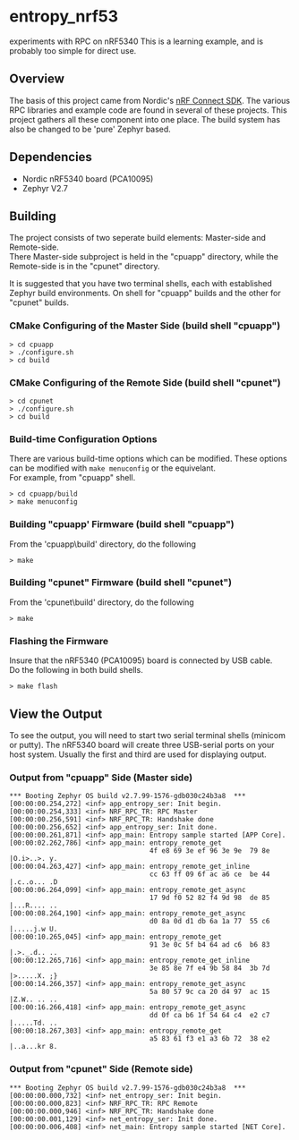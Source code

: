 # entropy_nrf53
experiments with RPC on nRF5340
This is a learning example, and is probably too simple for direct use.

## Overview
The basis of this project came from Nordic's [nRF Connect SDK](https://github.com/nrfconnect).
The various RPC libraries and example code are found in several of these projects.
This project gathers all these component into one place.
The build system has also be changed to be 'pure' Zephyr based.

## Dependencies
* Nordic nRF5340 board (PCA10095)
* Zephyr V2.7

## Building
The project consists of two seperate build elements: Master-side and Remote-side.  
There Master-side subproject is held in the "cpuapp" directory, while the Remote-side is in the "cpunet" directory.  

It is suggested that you have two terminal shells, each with established Zephyr build environments.
On shell for "cpuapp" builds and the other for "cpunet" builds.

### CMake Configuring of the Master Side  (build shell "cpuapp")
```
> cd cpuapp
> ./configure.sh
> cd build
```
### CMake Configuring of the Remote Side  (build shell "cpunet")
```
> cd cpunet
> ./configure.sh
> cd build
```
### Build-time Configuration Options
There are various build-time options which can be modified.
These options can be modified with `make menuconfig` or the equivelant.  
For example, from "cpuapp" shell.
```
> cd cpuapp/build
> make menuconfig
```
### Building "cpuapp' Firmware  (build shell "cpuapp")
From the 'cpuapp\build' directory, do the following
```
> make
```

### Building "cpunet" Firmware (build shell "cpunet")
From the 'cpunet\build' directory, do the following
```
> make
```

### Flashing the Firmware 
Insure that the nRF5340 (PCA10095) board is connected by USB cable.  
Do the following in both build shells.
```
> make flash
```

## View the Output
To see the output, you will need to start two serial terminal shells (minicom or putty).
The nRF5340 board will create three USB-serial ports on your host system.
Usually the first and third are used for displaying output.

### Output from "cpuapp" Side (Master side)

```
*** Booting Zephyr OS build v2.7.99-1576-gdb030c24b3a8  ***
[00:00:00.254,272] <inf> app_entropy_ser: Init begin.
[00:00:00.254,333] <inf> NRF_RPC_TR: RPC Master
[00:00:00.256,591] <inf> NRF_RPC_TR: Handshake done
[00:00:00.256,652] <inf> app_entropy_ser: Init done.
[00:00:00.261,871] <inf> app_main: Entropy sample started [APP Core].
[00:00:02.262,786] <inf> app_main: entropy_remote_get
                                   4f e8 69 3e ef 96 3e 9e  79 8e                   |O.i>..>. y.      
[00:00:04.263,427] <inf> app_main: entropy_remote_get_inline
                                   cc 63 ff 09 6f ac a6 ce  be 44                   |.c..o... .D      
[00:00:06.264,099] <inf> app_main: entropy_remote_get_async
                                   17 9d f0 52 82 f4 9d 98  de 85                   |...R.... ..      
[00:00:08.264,190] <inf> app_main: entropy_remote_get_async
                                   d0 8a 0d d1 db 6a 1a 77  55 c6                   |.....j.w U.      
[00:00:10.265,045] <inf> app_main: entropy_remote_get
                                   91 3e 0c 5f b4 64 ad c6  b6 83                   |.>._.d.. ..      
[00:00:12.265,716] <inf> app_main: entropy_remote_get_inline
                                   3e 85 8e 7f e4 9b 58 84  3b 7d                   |>.....X. ;}      
[00:00:14.266,357] <inf> app_main: entropy_remote_get_async
                                   5a 80 57 9c ca 20 d4 97  ac 15                   |Z.W.. .. ..      
[00:00:16.266,418] <inf> app_main: entropy_remote_get_async
                                   dd 0f ca b6 1f 54 64 c4  e2 c7                   |.....Td. ..      
[00:00:18.267,303] <inf> app_main: entropy_remote_get
                                   a5 83 61 f3 e1 a3 6b 72  38 e2                   |..a...kr 8.      
```

### Output from "cpunet" Side (Remote side)
```
*** Booting Zephyr OS build v2.7.99-1576-gdb030c24b3a8  ***
[00:00:00.000,732] <inf> net_entropy_ser: Init begin.
[00:00:00.000,823] <inf> NRF_RPC_TR: RPC Remote
[00:00:00.000,946] <inf> NRF_RPC_TR: Handshake done
[00:00:00.001,129] <inf> net_entropy_ser: Init done.
[00:00:00.006,408] <inf> net_main: Entropy sample started [NET Core].
```
